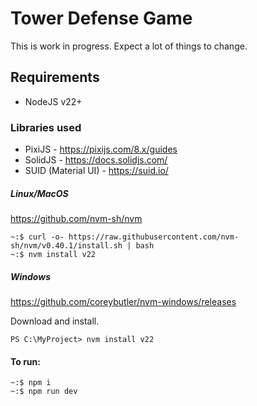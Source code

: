 # Tower Defense Game
This is work in progress. Expect a lot of things to change.

## Requirements
- NodeJS v22+

### Libraries used
- PixiJS - https://pixijs.com/8.x/guides
- SolidJS - https://docs.solidjs.com/
- SUID (Material UI) - https://suid.io/

##### Linux/MacOS
https://github.com/nvm-sh/nvm
```
~:$ curl -o- https://raw.githubusercontent.com/nvm-sh/nvm/v0.40.1/install.sh | bash
~:$ nvm install v22
```
##### Windows
https://github.com/coreybutler/nvm-windows/releases

Download and install.

```
PS C:\MyProject> nvm install v22
```

#### To run:
```
~:$ npm i
~:$ npm run dev
```